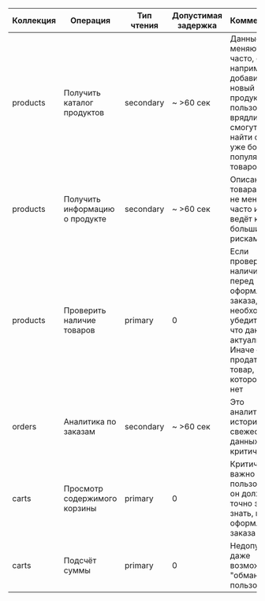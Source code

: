 |Коллекция|Операция|Тип чтения|Допустимая задержка|Комментарий|
|-|-|-|-|-| 
|products|Получить каталог продуктов|secondary|~ >60 сек|Данные не меняются часто, если, например, добавился новый продукт, пользователи врядли смогут его найти среди уже более популярных товаров|
|products|Получить информацию о продукте|secondary|~ >60 сек|Описание товара также не меняется часто и не ведёт к большим рискам|
|products|Проверить наличие товаров|primary|0|Если проверяется наличие перед оформлением заказа, необходимо убедиться, что данные актуальны. Иначе — риск продать товар, которого уже нет|
|orders|Аналитика по заказам|secondary|~ >60 сек|Это аналитика или история, где свежесть данных менее критична|
|carts|Просмотр содержимого корзины|primary|0|Критически важно для пользователя, он должен точно это знать, перед оформлением заказа|
|carts|Подсчёт суммы|primary|0|Недопустима даже возможность "обмануть" пользователя|